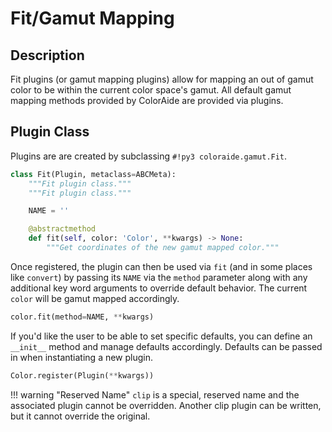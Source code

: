 # Fit/Gamut Mapping

## Description

Fit plugins (or gamut mapping plugins) allow for mapping an out of gamut color to be within the current color space's
gamut. All default gamut mapping methods provided by ColorAide are provided via plugins.

## Plugin Class

Plugins are are created by subclassing `#!py3 coloraide.gamut.Fit`.

```py
class Fit(Plugin, metaclass=ABCMeta):
    """Fit plugin class."""
    """Fit plugin class."""

    NAME = ''

    @abstractmethod
    def fit(self, color: 'Color', **kwargs) -> None:
        """Get coordinates of the new gamut mapped color."""
```

Once registered, the plugin can then be used via `fit` (and in some places like `convert`) by passing its `NAME` via the
`method` parameter along with any additional key word arguments to override default behavior. The current `color` will
be gamut mapped accordingly.

```py
color.fit(method=NAME, **kwargs)
```

If you'd like the user to be able to set specific defaults, you can define an `__init__` method and manage defaults
accordingly. Defaults can be passed in when instantiating a new plugin.

```py
Color.register(Plugin(**kwargs))
```

!!! warning "Reserved Name"
    `clip` is a special, reserved name and the associated plugin cannot be overridden. Another clip plugin can be
    written, but it cannot override the original.
